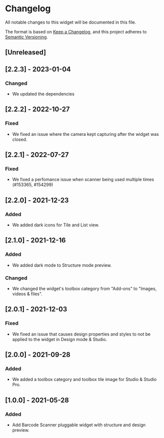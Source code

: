 # Changelog

All notable changes to this widget will be documented in this file.

The format is based on [Keep a Changelog](https://keepachangelog.com/en/1.0.0/), and this project adheres to [Semantic Versioning](https://semver.org/spec/v2.0.0.html).

## [Unreleased]

## [2.2.3] - 2023-01-04

### Changed

-   We updated the dependencies

## [2.2.2] - 2022-10-27

### Fixed

-   We fixed an issue where the camera kept capturing after the widget was closed.

## [2.2.1] - 2022-07-27

### Fixed

-   We fixed a perfomance issue when scanner being used multiple times (#153365, #154299)

## [2.2.0] - 2021-12-23

### Added

-   We added dark icons for Tile and List view.

## [2.1.0] - 2021-12-16

### Added

-   We added dark mode to Structure mode preview.

### Changed

-   We changed the widget's toolbox category from "Add-ons" to "Images, videos & files".

## [2.0.1] - 2021-12-03

### Fixed

-   We fixed an issue that causes design properties and styles to not be applied to the widget in Design mode & Studio.

## [2.0.0] - 2021-09-28

### Added

-   We added a toolbox category and toolbox tile image for Studio & Studio Pro.

## [1.0.0] - 2021-05-28

### Added

-   Add Barcode Scanner pluggable widget with structure and design preview.
